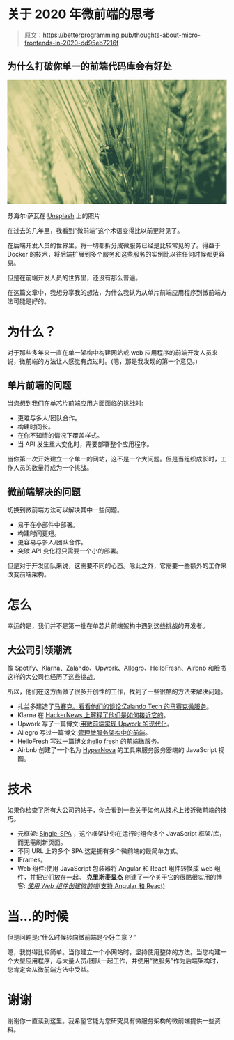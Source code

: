 # 关于 2020 年微前端的思考

> 原文：<https://betterprogramming.pub/thoughts-about-micro-frontends-in-2020-dd95eb7216f>

## 为什么打破你单一的前端代码库会有好处

![](img/b8b138f13b68d4c666643c065c41c5a4.png)

苏海尔·萨瓦在 [Unsplash](https://unsplash.com/s/photos/micro?utm_source=unsplash&utm_medium=referral&utm_content=creditCopyText) 上的照片

在过去的几年里，我看到“微前端”这个术语变得比以前更常见了。

在后端开发人员的世界里，将一切都拆分成微服务已经是比较常见的了。得益于 Docker 的技术，将后端扩展到多个服务和这些服务的实例比以往任何时候都更容易。

但是在前端开发人员的世界里，还没有那么普遍。

在这篇文章中，我想分享我的想法，为什么我认为从单片前端应用程序到微前端方法可能是好的。

# 为什么？

对于那些多年来一直在单一架构中构建网站或 web 应用程序的前端开发人员来说，微前端的方法让人感觉有点过时。(嗯，那是我发现的第一个意见。)

## 单片前端的问题

当您想到我们在单芯片前端应用方面面临的挑战时:

*   更难与多人/团队合作。
*   构建时间长。
*   在你不知情的情况下覆盖样式。
*   当 API 发生重大变化时，需要部署整个应用程序。

当你第一次开始建立一个单一的网站，这不是一个大问题。但是当组织成长时，工作人员的数量将成为一个挑战。

## 微前端解决的问题

切换到微前端方法可以解决其中一些问题。

*   易于在小部件中部署。
*   构建时间更短。
*   更容易与多人/团队合作。
*   突破 API 变化将只需要一个小的部署。

但是对于开发团队来说，这需要不同的心态。除此之外，它需要一些额外的工作来改变前端架构。

# 怎么

幸运的是，我们并不是第一批在单芯片前端架构中遇到这些挑战的开发者。

## 大公司引领潮流

像 Spotify、Klarna、Zalando、Upwork、Allegro、HelloFresh、Airbnb 和脸书这样的大公司也经历了这些挑战。

所以，他们在这方面做了很多开创性的工作，找到了一些很酷的方法来解决问题。

*   扎兰多建造了[马赛克。看看他们的谈论:](https://www.mosaic9.org/)[Zalando Tech 的马赛克微服务](https://www.microservices.com/talks/mosaic-microservices-zalando-tech/)。
*   Klarna 在 [HackerNews 上解释了他们是如何接近它的](https://news.ycombinator.com/item?id=13012916)。
*   Upwork 写了一篇博文:[用微前端实现 Upwork 的现代化](https://www.upwork.com/blog/2017/05/modernizing-upwork-micro-frontends/)。
*   Allegro 写过一篇博文:[管理微服务架构中的前端](https://allegro.tech/2016/03/Managing-Frontend-in-the-microservices-architecture.html)。
*   HelloFresh 写过一篇博文:[hello fresh 的前端微服务](https://engineering.hellofresh.com/front-end-microservices-at-hellofresh-23978a611b87)。
*   Airbnb 创建了一个名为 [HyperNova](https://github.com/airbnb/hypernova) 的工具来服务服务器端的 JavaScript 视图。

# 技术

如果你检查了所有大公司的帖子，你会看到一些关于如何从技术上接近微前端的技巧。

*   元框架: [Single-SPA](https://single-spa.js.org) ，这个框架让你在运行时组合多个 JavaScript 框架/库，而无需刷新页面。
*   不同 URL 上的多个 SPA:这是拥有多个微前端的最简单方式。
*   IFrames。
*   Web 组件:使用 JavaScript 包装器将 Angular 和 React 组件转换成 web 组件，并把它们放在一起。 [**克里斯麦显杰**](https://medium.com/u/222c05246f8e?source=post_page-----dd95eb7216f--------------------------------) 创建了一个关于它的很酷很实用的博客: [*使用 Web 组件创建微前端*(支持 Angular 和 React)](https://medium.com/javascript-in-plain-english/create-micro-frontends-using-web-components-with-support-for-angular-and-react-2d6db18f557a)

# 当...的时候

但是问题是:“什么时候转向微前端是个好主意？”

嗯，我觉得比较简单。当你建立一个小网站时，坚持使用整体的方法。当您构建一个大型应用程序，与大量人员/团队一起工作，并使用“微服务”作为后端架构时，您肯定会从微前端方法中受益。

# 谢谢

谢谢你一直读到这里。我希望它能为您研究具有微服务架构的微前端提供一些资料。